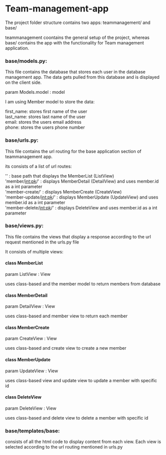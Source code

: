 # Team-management-app

The project folder structure contains two apps: teammanagement/ and base/

teammanagement coontains the general setup of the project, whereas base/ contains the app with the functionality for Team management application.


### base/models.py:
This file contains the database that stores each user in the database management app. The data gets pulled from this database and is displayed on the client side.

param Models.model : model

I am using Member model to store the data: <br/>

first_name: stores first name of the user <br/>
last_name: stores last name of the user <br/>
email: stores the users email address <br/>
phone: stores the users phone number

### base/urls.py:
This file contains the url routing for the base application section of teammanagement app.

its consists of a list of url routes: <br/>

'' : base path that displays the MemberList (ListView) <br/>
'member/<int:pk>/' : displays MemberDetail (DetailView) and uses member.id as a int parameter <br/>
'member-create/' : displays MemberCreate (CreateView) <br/>
'member-update/<int:pk>/' : displays MemberUpdate (UpdateView) and uses member.id as a int parameter <br/>
'member-delete/<int:pk>/' : displays DeleteView and uses member.id as a int parameter <br/>

### base/views.py:
This file contains the views that display a response according to the url request mentioned in the urls.py file

It consists of multiple views:

#### class MemberList
param ListView : View

uses class-based and the member model to return members from database

#### class MemberDetail
param DetailView : View

uses class-based and member view to return each member

#### class MemberCreate
param CreateView : View

uses class-based and create view to create a new member

#### class MemberUpdate
param UpdateView : View

uses class-based view and update view to update a member with specific id

#### class DeleteView
param DeleteView : View

uses class-based and delete view to delete a member with specific id

### base/templates/base:
consists of all the html code to display content from each view. Each view is selected according to the url routing mentioned in urls.py



